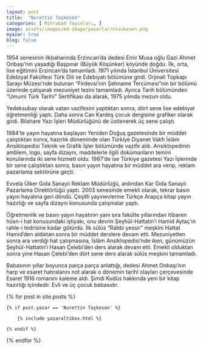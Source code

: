 ```yaml
---
layout: post
title:  "Nurettin Taşkesen"
categories: [ Mihrabad Yayınları, ]
image: assets/images/md-image/yazarlar/ntaskesen.png
myazar: true
blog: false
---
```


1954 senesinin ilkbaharında Erzincan’da dedesi Emir Musa oğlu Gazi Ahmet Onbaşı’nın yaşadığı Başpınar (Büyük Köşünker) köyünde doğdu. İlk, orta, lise eğitimini Erzincan’da tamamladı. 1971 yılında İstanbul Üniversitesi Edebiyat Fakültesi Türk Dili ve Edebiyatı bölümüne girdi. Orjinali Topkapı Sarayı Müzesi’nde bulunan “Firdevsi’nin Şehname Tercümesi”nin bir bölümü üzerinde çalışarak mezuniyet tezini tamamladı. Ayrıca Tarih bölümünden “Umumi Türk Tarihi” Sertifikası da alarak, 1975 yılında mezun oldu.

Yedeksubay olarak vatan vazifesini yaptıktan sonra, dört sene lise edebiyat öğretmenliği yaptı. Daha sonra Can Kardeş çocuk dergisine grafiker olarak girdi. Bilahare Yazı İşleri Müdürlüğünü de üstlenerek üç sene çalıştı.

1984’te yayın hayatına başlayan Yeniden Doğuş gazetesinde bir müddet çalıştıktan sonra, hazırlık döneminde olan Türkiye Diyanet Vakfı İslâm Ansiklopedisi Teknik ve Grafik İşler bölümünde vazife aldı. Ansiklopedinin amblem, logo, sayfa dizaynı, maddelerle ilgili dokümanların temini konularında iki sene hizmeti oldu. 1987’de ise Türkiye gazetesi Yazı İşlerinde bir sene çalıştıktan sonra, basın yayın hayatına bir müddet ara verip, reklam pazarlama sektörüne geçti.

Evvela Ülker Gıda Sanayii Reklam Müdürlüğü, ardından Kar Gıda Sanayii Pazarlama Direktörlüğü yaptı. 2003 senesinde emekli olarak, tekrar basın yayın hayatına geri döndü. Çeşitli yayınevlerine Türkçe Arapça kitap yayın hazırlığı ve sayfa dizaynı konusunda çalışmalar yaptı.

Öğretmenlik ve basın yayın hayatının yanı sıra fakülte yıllarından itibaren hüsn-i hat konusundaki iştiyakı, onu devrin Şeyhül-Hattatin’i Hamid Aytaç’ın rahle-i tedrisine kadar götürdü. İlk sülüs “Rabbi yessir” meşkini Hattat Hamid’den aldıktan sonra bir müddet derslere devam etti. Mezuniyetten sonra ara verdiği hat çalışmasına, İslâm Ansiklopedisi’nde iken, günümüzün Şeyhül-Hattatin’i Hasan Çelebi’den ders alarak devam etti. Emekli olduktan sonra yine Hasan Çelebi’den dört sene ders alarak sülüs meşkini tamamladı.

Babasının yıllar boyunca parça parça anlattığı, dedesi Ahmet Onbaşı’nın harp ve esaret hatıralarını not alarak o dönemin tarihî olayları çerçevesinde Esaret 1916 romanını kaleme aldı. Şimdi Kudüs hakkında yeni bir kitap hazırlığı içindedir. Evli ve üç çocuk babasıdır.

<div class="row">

{% for post in site.posts %}

    {% if post.yazar == 'Nurettin Taşkesen' %}

        {% include yazaraltibox.html %}

    {% endif %}

{% endfor %}
</div>